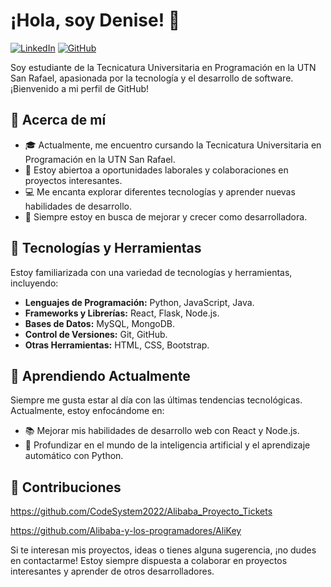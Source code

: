 # ¡Hola, soy Denise! 👋

[![LinkedIn](https://img.shields.io/badge/-LinkedIn-blue?style=flat-square&logo=Linkedin&logoColor=white&link=https://www.linkedin.com/in/tu_perfil_de_linkedin/)](https://www.linkedin.com/in/denisegerminiani/)
[![GitHub](https://img.shields.io/badge/-GitHub-black?style=flat-square&logo=GitHub&logoColor=white&link=https://github.com/tu_nombre_de_usuario)](https://github.com/DenuArg)

Soy estudiante de la Tecnicatura Universitaria en Programación en la UTN San Rafael, apasionada por la tecnología y el desarrollo de software. ¡Bienvenido a mi perfil de GitHub!

## 🚀 Acerca de mí

- 🎓 Actualmente, me encuentro cursando la Tecnicatura Universitaria en Programación en la UTN San Rafael.
- 💼 Estoy abiertoa a oportunidades laborales y colaboraciones en proyectos interesantes.
- 💻 Me encanta explorar diferentes tecnologías y aprender nuevas habilidades de desarrollo.
- 🌱 Siempre estoy en busca de mejorar y crecer como desarrolladora.

## 🔧 Tecnologías y Herramientas

Estoy familiarizada con una variedad de tecnologías y herramientas, incluyendo:

- **Lenguajes de Programación:** Python, JavaScript, Java.
- **Frameworks y Librerías:** React, Flask, Node.js.
- **Bases de Datos:** MySQL, MongoDB.
- **Control de Versiones:** Git, GitHub.
- **Otras Herramientas:** HTML, CSS, Bootstrap.

## 🌱 Aprendiendo Actualmente

Siempre me gusta estar al día con las últimas tendencias tecnológicas. Actualmente, estoy enfocándome en:

- 📚 Mejorar mis habilidades de desarrollo web con React y Node.js.
- 🐍 Profundizar en el mundo de la inteligencia artificial y el aprendizaje automático con Python.


## 🤝 Contribuciones

https://github.com/CodeSystem2022/Alibaba_Proyecto_Tickets

https://github.com/Alibaba-y-los-programadores/AliKey

Si te interesan mis proyectos, ideas o tienes alguna sugerencia, ¡no dudes en contactarme! Estoy siempre dispuesta a colaborar en proyectos interesantes y aprender de otros desarrolladores.


